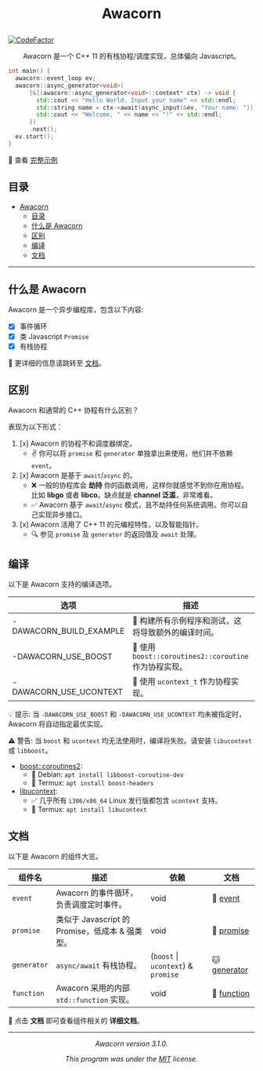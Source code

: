 # <p align="center">Awacorn</p>

[![CodeFactor](https://www.codefactor.io/repository/github/furryr/awacorn/badge)](https://www.codefactor.io/repository/github/furryr/awacorn)

<p align="center">Awacorn 是一个 C++ 11 的有栈协程/调度实现，总体偏向 Javascript。</p>

```cpp
int main() {
  awacorn::event_loop ev;
  awacorn::async_generator<void>(
      [&](awacorn::async_generator<void>::context* ctx) -> void {
        std::cout << "Hello World. Input your name" << std::endl;
        std::string name = ctx->await(async_input(&ev, "Your name: "));
        std::cout << "Welcome, " << name << "!" << std::endl;
      })
      .next();
  ev.start();
}
```

:eyes: 查看 [完整示例](./example/hello-world.cpp)

## 目录

- [Awacorn](#awacorn)
  - [目录](#目录)
  - [什么是 Awacorn](#什么是-awacorn)
  - [区别](#区别)
  - [编译](#编译)
  - [文档](#文档)

---

## 什么是 Awacorn

Awacorn 是一个异步编程库，包含以下内容:

- [x] 事件循环
- [x] 类 Javascript `Promise`
- [x] 有栈协程

:memo: 更详细的信息请跳转至 [文档](#文档)。

## 区别

Awacorn 和通常的 C++ 协程有什么区别？

表现为以下形式：

1. [x] Awacorn 的协程不和调度器绑定。
   - :v: 你可以将 `promise` 和 `generator` 单独拿出来使用，他们并不依赖 `event`。
2. [x] Awacorn 是基于 `await`/`async` 的。
   - :x: 一般的协程库会 **劫持** 你的函数调用，这样你就感觉不到你在用协程。比如 **libgo** 或者 **libco**。缺点就是 **channel 泛滥**，非常难看。
   - :white_check_mark: Awacorn 基于 `await`/`async` 模式，且不劫持任何系统调用。你可以自己实现异步接口。
3. [x] Awacorn 活用了 C++ 11 的元编程特性，以及智能指针。
   - :mag: 参见 `promise` 及 `generator` 的返回值及 `await` 处理。

## 编译

以下是 Awacorn 支持的编译选项。

| 选项                    | 描述                                                              | 要求                       |
| ----------------------- | ----------------------------------------------------------------- | -------------------------- |
| -DAWACORN_BUILD_EXAMPLE | :green_heart: 构建所有示例程序和测试，这将导致额外的编译时间。    | N/A                        |
| -DAWACORN_USE_BOOST     | :construction: 使用 `boost::coroutines2::coroutine` 作为协程实现。 | `boost_coroutine`          |
| -DAWACORN_USE_UCONTEXT  | :construction: 使用 `ucontext_t` 作为协程实现。                   | `ucontext.h` (libucontext) |

:bulb: 提示: 当 `-DAWACORN_USE_BOOST` 和 `-DAWACORN_USE_UCONTEXT` 均未被指定时，Awacorn 将自动指定最优实现。

:warning: 警告: 当 `boost` 和 `ucontext` 均无法使用时，编译将失败。请安装 `libucontext` 或 `libboost`。

- [boost::coroutines2](https://github.com/boostorg/coroutine2):
  - :penguin: Debian: `apt install libboost-coroutine-dev`
  - :iphone: Termux: `apt install boost-headers`
- [libucontext](https://github.com/kaniini/libucontext):
  - :white_check_mark: 几乎所有 `i386/x86_64` Linux 发行版都包含 `ucontext` 支持。
  - :iphone: Termux: `apt install libucontext`

## 文档

以下是 Awacorn 的组件大览。

| 组件名      | 描述                                            | 依赖                                | 文档                                |
| ----------- | ----------------------------------------------- | ----------------------------------- | ----------------------------------- |
| `event`     | Awacorn 的事件循环，负责调度定时事件。          | void                                | :tiger: [event](doc/event.md)       |
| `promise`   | 类似于 Javascript 的 Promise，低成本 & 强类型。 | void                                | :wolf: [promise](doc/promise.md)    |
| `generator` | `async/await` 有栈协程。                        | (`boost` \| `ucontext`) & `promise` | :cat: [generator](doc/generator.md) |
| `function`  | Awacorn 采用的内部 `std::function` 实现。       | void                                | :bear: [function](doc/function.md)  |

:beginner: 点击 **文档** 即可查看组件相关的 **详细文档**。

---

_<p align="center"> Awacorn version 3.1.0. </p>_
_<p align="center"> This program was under the [MIT](./LICENSE) license. </p>_
